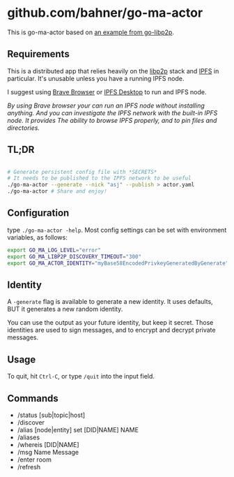 # github.com/bahner/go-ma-actor

This is go-ma-actor based on [an example from go-libp2p][src].

## Requirements

This is a distributed app that relies heavily on the [libp2p](https://libp2p.io/) stack
and [IPFS][ipfs] in particular. It's unusable unless you have a running IPFS node.

I suggest using [Brave Browser][brave] or [IPFS Desktop][desktop] to run and IPFS node.

*By using Brave browser your can run an IPFS node without installing anything.
And you can investigate the IPFS network with the built-in IPFS node.
It provides The ability to browse IPFS properly, and to pin files and directories.*

## TL;DR

```bash

# Generate persistent config file with *SECRETS*
# It needs to be published to the IPFS network to be useful
./go-ma-actor --generate --nick "asj" --publish > actor.yaml
./go-ma-actor # Share and enjoy!
```

## Configuration

type `./go-ma-actor -help`. Most config settings can be set with environment variables, as follows:

```bash
export GO_MA_LOG_LEVEL="error"
export GO_MA_LIBP2P_DISCOVERY_TIMEOUT="300"
export GO_MA_ACTOR_IDENTITY="myBase58EncodedPrivkeyGeneratedByGenerate"
```

## Identity

A `-generate` flag is available to generate a new identity.
It uses defaults, BUT it generates a new random identity.

You can use the output as your future identity, but keep it secret.
Those identities are used to sign messages, and to encrypt and decrypt private messages.

## Usage

To quit, hit `Ctrl-C`, or type `/quit` into the input field.

## Commands

- /status [sub|topic|host]
- /discover
- /alias [node|entity] set [DID|NAME] NAME
- /aliases
- /whereis [DID|NAME]
- /msg Name Message
- /enter room
- /refresh

[src]: https://github.com/libp2p/go-libp2p/tree/master/examples/pubsub/chat
[brave]: <https://brave.com/> (Recommended Browser for 間)
[desktop]: <https://docs.ipfs.tech/install/ipfs-desktop/> (IPFS Desktop)
[ipfs]: <https://ipfs.io/> (IPFS)
